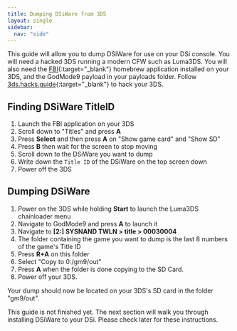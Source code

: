 ```yaml
---
title: Dumping DSiWare from 3DS
layout: single
sidebar:
  nav: "side"
---
```


This guide will allow you to dump DSiWare for use on your DSi console. You will need a hacked 3DS running a modern CFW such as Luma3DS. You will also need the [FBI](https://github.com/Steveice10/FBI){:target="_blank"} homebrew application installed on your 3DS, and the GodMode9 payload in your payloads folder. Follow [3ds.hacks.guide](3ds.hacks.guide){:target="_blank"} to hack your 3DS.

## Finding DSiWare TitleID
1. Launch the FBI application on your 3DS
2. Scroll down to "Titles" and press **A**
3. Press **Select** and then press **A** on "Show game card" and "Show SD"
4. Press **B** then wait for the screen to stop moving
5. Scroll down to the DSiWare you want to dump
6. Write down the `Title ID` of the DSiWare on the top screen down
7. Power off the 3DS

## Dumping DSiWare
1. Power on the 3DS while holding **Start** to launch the Luma3DS chainloader menu
2. Navigate to GodMode9 and press **A** to launch it
3. Navigate to **[2:] SYSNAND TWLN > title > 00030004**
4. The folder containing the game you want to dump is the last 8 numbers of the game's Title ID
5. Press **R+A** on this folder
6. Select "Copy to 0:/gm9/out"
7. Press **A** when the folder is done copying to the SD Card.
8. Power off your 3DS.

Your dump should now be located on your 3DS's SD card in the folder "gm9/out".

This guide is not finished yet. The next section will walk you through installing DSiWare to your DSi. Please check later for these instructions.
